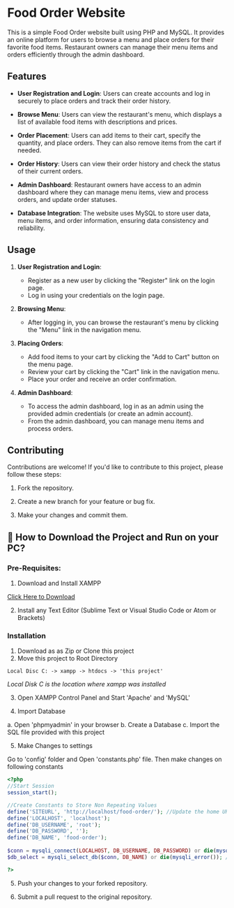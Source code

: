 # Food Order Website

This is a simple Food Order website built using PHP and MySQL. It provides an online platform for users to browse a menu and place orders for their favorite food items. Restaurant owners can manage their menu items and orders efficiently through the admin dashboard.

## Features

- **User Registration and Login**: Users can create accounts and log in securely to place orders and track their order history.

- **Browse Menu**: Users can view the restaurant's menu, which displays a list of available food items with descriptions and prices.

- **Order Placement**: Users can add items to their cart, specify the quantity, and place orders. They can also remove items from the cart if needed.

- **Order History**: Users can view their order history and check the status of their current orders.

- **Admin Dashboard**: Restaurant owners have access to an admin dashboard where they can manage menu items, view and process orders, and update order statuses.

- **Database Integration**: The website uses MySQL to store user data, menu items, and order information, ensuring data consistency and reliability.

## Usage

1. **User Registration and Login**:
   - Register as a new user by clicking the "Register" link on the login page.
   - Log in using your credentials on the login page.

2. **Browsing Menu**:
   - After logging in, you can browse the restaurant's menu by clicking the "Menu" link in the navigation menu.

3. **Placing Orders**:
   - Add food items to your cart by clicking the "Add to Cart" button on the menu page.
   - Review your cart by clicking the "Cart" link in the navigation menu.
   - Place your order and receive an order confirmation.

4. **Admin Dashboard**:
   - To access the admin dashboard, log in as an admin using the provided admin credentials (or create an admin account).
   - From the admin dashboard, you can manage menu items and process orders.

## Contributing

Contributions are welcome! If you'd like to contribute to this project, please follow these steps:

1. Fork the repository.

2. Create a new branch for your feature or bug fix.

3. Make your changes and commit them.

## 📖  How to Download the Project and Run on your PC?

### Pre-Requisites:

1. Download and Install XAMPP

[Click Here to Download](https://www.apachefriends.org/index.html)

2. Install any Text Editor (Sublime Text or Visual Studio Code or Atom or Brackets)

### Installation

1. Download as as Zip or Clone this project
2. Move this project to Root Directory
```
Local Disc C: -> xampp -> htdocs -> 'this project'
```
*Local Disk C is the location where xampp was installed*

3. Open XAMPP Control Panel and Start 'Apache' and 'MySQL'

4. Import Database

a. Open 'phpmyadmin' in your browser
b. Create a Database
c. Import the SQL file provided with this project

5. Make Changes to settings

Go to 'config' folder and Open 'constants.php' file. Then make changes on following constants
```php
<?php 
//Start Session
session_start();

//Create Constants to Store Non Repeating Values
define('SITEURL', 'http://localhost/food-order/'); //Update the home URL of the project if you have changed port number or it's live on server
define('LOCALHOST', 'localhost');
define('DB_USERNAME', 'root');
define('DB_PASSWORD', '');
define('DB_NAME', 'food-order');
    
$conn = mysqli_connect(LOCALHOST, DB_USERNAME, DB_PASSWORD) or die(mysqli_error()); //Database Connection
$db_select = mysqli_select_db($conn, DB_NAME) or die(mysqli_error()); //SElecting Database 

?>
```

5. Push your changes to your forked repository.

6. Submit a pull request to the original repository.
